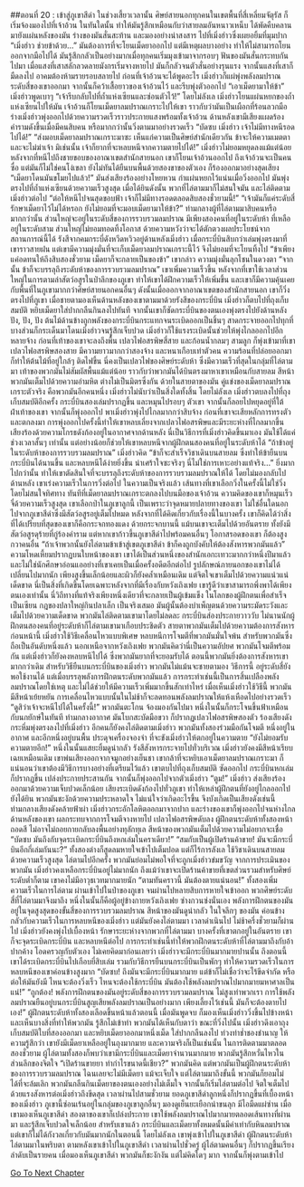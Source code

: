 ##ตอนที่ 20 : เข้าสู่ภูเขาสีดำ
ในช่วงเสี้ยวเวลานั้น ศิษย์สายนอกทุกคนในเขตพื้นที่สี่เหลี่ยมจัตุรัส ก็เริ่มจ้องมองไปที่เจ้าอ้วน ในทันใดนั้น ทำให้มันรู้สึกเหมือนกับว่าสายลมอันหนาวเหน็บ ได้พัดคืบคลานมายังแผ่นหลังของมัน ร่างของมันสั่นสะท้าน และมองอย่างน่าสงสาร ไปที่เมิ่งฮ่าวซึ่งเผยอยิ้มที่มุมปาก
“เมิ่งฮ่าว ช่วยข้าด้วย…” มันต้องการที่จะโยนเม็ดยาออกไป แต่มีเหตุผลบางอย่าง ทำให้ไม่สามารถโยนออกจากมือไปได้ มันรู้สึกกลัวเป็นอย่างมากเมื่อทุกคนเริ่มมุงเข้ามาจากรอบๆ ฟันของมันสั่นกระทบกันไปมา
เมื่อแสงที่เสาสลักลวดลายมังกรเริ่มจางหายไป มันก็กลัวจนตัวสั่นอย่างรุนแรง จากนั้นแสงที่เสาก็มืดลงไป อาคมต้องห้ามรายรอบสลายไป ก่อนที่เจ้าอ้วนจะได้พูดอะไร เมิ่งฮ่าวก็แผ่พุ่งพลังลมปราณระดับสี่ของเขาออกมา จากนั้นก็คว้าเสื้อยาวของเจ้าอ้วนไว้ และรีบพุ่งตัวออกไป
“เอาเม็ดยามาให้ข้า” เมิ่งฮ่าวพูดเบาๆ “เจ้ารีบกลับไปที่ถ้ำแห่งเซียนและซ่อนตัวไว้!” โดยไม่ลังเล เมิ่งฮ่าวโยนแผ่นหยกของถ้ำแห่งเซียนไปให้มัน เจ้าอ้วนก็โยนเม็ดยาลมปราณเกราะไปให้เขา ราวกับว่ามันเป็นเผือกที่ร้อนลวกมือ
ร่างเมิ่งฮ่าวพุ่งออกไปด้วยความรวดเร็วราวประกายแสงพร้อมทั้งเจ้าอ้วน ด้านหลังเขามีเสียงแผดร้องคำรามดังขึ้นเมื่อมีคนสิบคน หรือมากกว่านั้นวิ่งตามมาอย่างรวดเร็ว
“บัดซบ เมิ่งฮ่าว เจ้าไม่มีทางหนีรอดไปได้!”
“ส่งมอบเม็ดยาลมปราณเกราะมาซะ เห็นแก่ความเป็นศิษย์สำนักเดียวกัน ข้าจะให้ความเมตตาและจะไม่ฆ่าเจ้า มิเช่นนั้น เจ้าก็ยากที่จะหลบหนีจากความตายไปได้!”
เมิ่งฮ่าวไม่ยอมหยุดลงแม้แต่น้อย หลังจากที่หนีไปถึงชายขอบของอาณาเขตสำนักสายนอก เขาก็โยนเจ้าอ้วนออกไป ถึงเจ้าอ้วนจะเป็นคนซื่อ แต่มันก็ไม่ใช่คนโง่เขลา ยังไม่ทันได้ยืนบนพื้นด้วยสองขาของตัวเอง ก็ร้องออกมาอย่างสุดเสียง
“เม็ดยาโดนมันขโมยไปแล้ว!” มันส่งเสียงร้องอย่างโหยหวน กำแผ่นหยกไว้แน่นเมื่อวิ่งออกไป มันพุ่งตรงไปที่ถ้ำแห่งเซียนด้วยความเร็วสูงสุด
เมื่อได้ยินดังนั้น พวกที่ไล่ตามมาก็ไม่สนใจมัน และไล่ติดตามเมิ่งฮ่าวต่อไป
“ต่อให้หนีไปจนสุดขอบฟ้า เจ้าก็ไม่มีทางรอดตลอดสิบสองชั่วยามนี้!”
“เจ้ามันก็แค่ระดับสี่ รักษาเม็ดยาไว้ไม่ได้หรอก ยังไม่ยอมที่จะมอบเม็ดยามาให้ข้า?” ท่ามกลางผู้ที่ไล่ตามมาสิบคนหรือมากกว่านั้น ส่วนใหญ่จะอยู่ในระดับสี่ของการรวบรวมลมปราณ มีเพียงสองคนที่อยู่ในระดับห้า ที่เหลืออยู่ในระดับสาม ส่วนใหญ่ไม่ยอมทอดทิ้งโอกาส ด้วยความหวังว่าจะได้ตักตวงผลประโยชน์จากสถานการณ์นี้ได้
รังสีจากคมกระบี่ดังหวีดหวิวอยู่ด้านหลังเมิ่งฮ่าว เมื่อกระบี่บินสิบกว่าเล่มพุ่งตรงมาที่เขาราวสายฝน แต่เขามีความมุ่งมั่นที่จะเก็บเม็ดยาลมปราณเกราะนี้ไว้ จึงไม่ยอมที่จะโยนทิ้งไป
“ข้าเพียงแค่อดทนให้ถึงสิบสองชั่วยาม เม็ดยาก็จะกลายเป็นของข้า” เขากล่าว ความมุ่งมั่นลุกโชนในดวงตา “จากนั้น ข้าก็จะบรรลุถึงระดับห้าของการรวบรวมลมปราณ” เขาเพิ่มความเร็วขึ้น หลังจากที่เขาใช้เวลาส่วนใหญ่ในการตามล่าสัตว์อสูรในป่าลึกของภูเขา ทำให้เขาได้ฝึกความเร็วให้เพิ่มขึ้น และเขาก็มีความคุ้นเคยกับพื้นที่ในภูเขามากกว่าศิษย์สายนอกคนอื่นๆ ดังนั้นเมื่อออกจากอาณาเขตของสำนักสายนอก เขาก็วิ่งตรงไปที่ภูเขา
เมื่อชายตามองเห็นด้านหลังของเขาตามมาด้วยรังสีของกระบี่บิน เมิ่งฮ่าวก็ตบไปที่ถุงเก็บสมบัติ หยิบเม็ดยาใส่ปากกลืนกินลงไปทันที จากนั้นเขาก็ซัดกระบี่บินของตนเองพุ่งตรงไปยังด้านหลัง
ปัง, ปัง, ปัง ต้นไม้ด้านข้างถูกพลังของกระบี่บินกระแทกจนระเบิดออกเป็นชิ้นๆ สาดกระจายออกไปทุกที่ บางส่วนก็กระเด็นมาโดนเมิ่งฮ่าวจนรู้สึกเจ็บปวด เมิ่งฮ่าวก็ใช้แรงระเบิดนั้นช่วยให้พุ่งไกลออกไปอีกหลายจ้าง
ก่อนที่เท้าของเขาจะลงถึงพื้น เปลวไฟอสรพิษสี่สาย และก้อนน้ำกลมๆ สามลูก ก็พุ่งเข้ามาที่เขา เปลวไฟอสรพิษสองสาย มีความยาวมากกว่าสองจ้าง และหนาเกือบเท่าตัวคน ความร้อนที่ปล่อยออกมาก็ทำให้ต้นไม้ที่อยู่ใกล้ๆ ติดไฟขึ้น นี่คงเป็นเปลวไฟของศิษย์ระดับห้า ซึ่งมีความเร็วที่สุดในกลุ่มที่ไล่ตามมา เท้าของพวกมันไม่สัมผัสพื้นแม้แต่น้อย ราวกับว่าพวกมันได้บินตรงมาหาเขาเหมือนกับสายลม สีหน้าพวกมันเต็มไปด้วยความอำมหิต ต่างไม่เป็นมิตรซึ่งกัน ด้วยในสายตาของมัน คู่แข่งของเม็ดยาลมปราณเกราะตัวจริง คือพวกมันอีกคนหนึ่ง เมิ่งฮ่าวไม่นับว่าเป็นสิ่งใดทั้งสิ้น
โดยไม่ลังเล เมิ่งฮ่าวตบลงไปที่ถุงเก็บสมบัติอีกครั้ง กระบี่บินสองเล่มปรากฏขึ้น และหมุนไปรอบๆ ตัวเขา จากนั้นก็ลอยไปหยุดอยู่ที่ใต้ฝ่าเท้าของเขา จากนั้นก็พุ่งออกไป พาเมิ่งฮ่าวพุ่งไปไกลมากกว่าสิบจ้าง ก่อนที่เขาจะเสียหลักการทรงตัวและตกลงมา การพุ่งออกไปครั้งนี้ทำให้เขาหลบเลี่ยงจากเปลวไฟอสรพิษและมีระยะห่างที่ไกลมากขึ้น เสียงร้องด้วยความโกรธดังก้องอยู่ในอากาศจากด้านหลัง
นี่เป็นวิธีการที่เมิ่งฮ่าวคิดขึ้นมาเอง มันใช้ได้แค่ช่วงเวลาสั้นๆ เท่านั้น แต่อย่างน้อยก็ช่วยให้เขาหลบหนีจากผู้ฝึกตนสองคนที่อยู่ในระดับห้าได้
“ถ้าข้าอยู่ในระดับห้าของการรวบรวมลมปราณ” เมิ่งฮ่าวคิด “ข้าก็จะสำเร็จวิชาเดินบนสายลม ซึ่งทำให้ข้ายืนบนกระบี่บินได้นานขึ้น และหลบหนีได้ง่ายยิ่งขึ้น น่าเศร้าใจซะจริงๆ นี่ไม่ใช่การเหาะอย่างแท้จริง…” ยิ่งมากไปกว่านั้น ทำให้เขาตัดสินใจที่จะบรรลุถึงระดับห้าของการรวบรวมลมปราณให้ได้
โดยไม่มองกลับไปด้านหลัง เขาเร่งความเร็วในการวิ่งต่อไป ในความเป็นจริงแล้ว เส้นทางที่เขาเลือกวิ่งในครั้งนี้ไม่ใช่วิ่งโดยไม่สนใจทิศทาง ทันทีที่เม็ดยาลมปราณเกราะตกลงไปบนมือของเจ้าอ้วน ความคิดของเขาก็หมุนเร็วจี๋ด้วยความเร็วสูงสุด
เขาเลือกป่าในภูเขาลูกนี้ เป็นเพราะว่าจุดหมายปลายทางของเขา ไม่ใช่อื่นใดนอกไปจากภูเขาสีดำซึ่งมีสัตว์อสูรอยู่เต็มไปหมด หลังจากที่ได้คิดเกี่ยวกับเรื่องนี้ในบางครั้ง เขาก็คิดได้ว่าสิ่งที่ได้เปรียบที่สุดของเขาก็คือกระจกทองแดง ด้วยกระจกบานนี้ แม้บนเขาจะเต็มไปด้วยอันตราย ทั้งยังมีสัตว์อสูรดุร้ายที่กู่ร้องคำราม แต่หากเขาก้าวขึ้นภูเขาสีดำไปพร้อมคนอื่นๆ โอกาสรอดของเขา ก็ต้องสูงกวาคนอื่น
“ถ้าเจ้าพวกนั้นยังไล่ตามข้าเข้าสู่เขตภูเขาสีดำ ข้าก็คงถูกบังคับให้ต้องสังหารพวกมันแล้ว” ความโหดเหี้ยมปรากฏบนใบหน้าของเขา เขาได้เป็นส่วนหนึ่งของสำนักเอกะเทวะมากกว่าหนึ่งปีมาแล้ว และไม่ใช่นักศึกษาอ่อนแออย่างที่เขาเคยเป็นเมื่อครั้งอดีตอีกต่อไป รูปลักษณ์ภายนอกของเขาไม่ได้เปลี่ยนไปมากนัก เพียงสูงขึ้นเล็กน้อยและผิวก็ยังคล้ำเหมือนเดิม แต่จิตใจเขาเต็มไปด้วยความแน่วแน่เด็ดขาด
นี่เป็นสิ่งที่เกิดขึ้นโดยเฉพาะหลังจากที่มีเรื่องกับหวังเถิงเฟย เขารู้ดีว่าเขาสามารถพึ่งพาได้เพียงตนเองเท่านั้น นี่วิถีทางที่แท้จริงเพียงหนึ่งเดียวที่จะกลายเป็นผู้เข้มแข็ง ในโลกของผู้ฝึกตนเพื่อสำเร็จเป็นเซียน กฎของปลาใหญ่กินปลาเล็ก เป็นจริงเสมอ มันผู้นั้นต้องบำเพ็ญตนด้วยความระมัดระวังและเต็มไปด้วยความเด็ดขาด
พวกมันไล่ติดตามเขามาโดยไม่ลดละ กระบี่บินส่องประกายวาววับ ไม่นานนักผู้ฝึกตนสองคนที่อยู่ระดับห้าก็ไล่ตามเขามาเกือบประชิดตัว สายตาพวกมันเต็มไปด้วยความต้องการสังหาร
ก่อนหน้านี้ เมิ่งฮ่าวใช้วิธีเคลื่อนไหวแบบพิเศษ หลบหนีการโจมตีที่พวกมันมั่นใจพ้น สำหรับพวกมันซึ่งถือเป็นอันดับหนึ่งแล้ว นอกเหนือจากหวังเถิงเฟย พวกมันคิดว่านี่เป็นความอัปยศ
พวกมันโจมตีพร้อมกัน แต่เมิ่งฮ่าวก็ยังคงหลบหนีไปได้ ซึ่งพวกมันยากที่จะยอมรับได้ ตอนนี้พวกมันยิ่งต้องการสังหารเขามากกว่าเดิม สำหรับวิธียืนบนกระบี่บินของเมิ่งฮ่าว พวกมันไม่แม้นจะชายตามอง วิธีการนี้ อยู่ระดับสี่ยังพอใช้งานได้ แต่เมื่อบรรลุพลังการฝึกตนระดับพวกมันแล้ว การกระทำเช่นนี้เป็นการสิ้นเปลืองพลังลมปราณโดยใช่เหตุ และไม่ได้ช่วยให้มีความเร็วเพิ่มมากขึ้นสักเท่าไหร่ เมื่อเห็นเมิ่งฮ่าวใช้วิธีนี้ พวกมันมีสีหน้าเย้ยหยัน การเคลื่อนไหวแบบนั้นในไม่ช้าก็จะลดทอนพลังลมปราณให้แห้งเหือดไปอย่างรวดเร็ว
“ดูสิว่าเจ้าจะหนีไปได้ในครั้งนี้!” พวกมันตะโกน จ้องมองกันไปมา หนึ่งในนั้นก็กระโจนขึ้นฟ้าเหมือนกับนกยักษ์ในทันที ท่ามกลางอากาศ มันโบกสะบัดมือขวา ก็ปรากฏเปลวไฟอสรพิษสองตัว ร้องเสียงดังกระหึ่มพุ่งตรงลงไปที่เมิ่งฮ่าว
อีกคนก็ยังคงไล่ติดตามเมิ่งฮ่าว พวกมันทั้งสองร่วมมือกันโจมตี หนึ่งอยู่ในอากาศ และอีกหนึ่งอยู่บนพื้น ประดุจเครื่องจองจำ ที่จะขังเมิ่งฮ่าวให้ตกอยู่ในความตาย
“ยังไม่ยอมรับความตายอีก!” หนึ่งในนั้นแสยะยิ้มดูน่ากลัว รังสีสังหารกระจายไปทั่วบริเวณ
เมิ่งฮ่าวยังคงมีสีหน้าเรียบเฉยเหมือนเดิม เขาพ่นเสียงออกจากจมูกอย่างเย็นชา เขากล้าที่จะหยิบเอาเม็ดยาลมปราณเกราะมา ก็แน่นอนว่าเขาต้องมีวิธีการบางอย่างที่เตรียมไว้แล้ว เขาตบไปที่ถุงเก็บสมบัติ ซัดออกไป กระบี่บินหกเล่มก็ปรากฏขึ้น เปล่งประกายประสานกัน จากนั้นก็พุ่งออกไปจากตัวเมิ่งฮ่าว
“ตูม!”
เมิ่งฮ่าว ส่งเสียงร้องออกมาด้วยความเจ็บปวดเล็กน้อย เสียงระเบิดดังก้องไปทั่วภูเขา ทำให้เหล่าผู้ฝึกตนที่ยังอยู่ไกลออกไปยังได้ยิน พวกมันชะงักด้วยความประหลาดใจ ไม่แน่ใจว่าเกิดอะไรขึ้น จึงบังเกิดเป็นเสียงดังเช่นนี้
ท่ามกลางเสียงดังคล้ายฟ้าผ่า เมิ่งฮ่าวกระอักโลหิตออกมาจากปาก และร่างของเขาก็พุ่งออกไปจนห่างไกล ด้านหลังของเขา ผลกระทบจากการโจมตีจางหายไป เปลวไฟอสรพิษดับลง ผู้ฝึกตนระดับห้าทั้งสองหน้าถอดสี ไม่อาจไม่ถอยกายกลับลงพื้นอย่างทุลักทุเล สีหน้าของพวกมันเต็มไปด้วยความไม่อยากจะเชื่อ
“บัดซบ มันถึงกับจุดระเบิดกระบี่บินถึงหกเล่มในคราเดียว!”
“สมกับเป็นผู้เปิดร้านค้าขาย! มันจะมีกระบี่บินอีกกี่เล่มกันนะ?”
ทั้งสองต่างก็สูดลมหายใจเข้าไปเต็มปอด แต่ก็ไร้การลังเล ใช้วิชาเดินบนสายลมด้วยความเร็วสูงสุด ไล่ตามไปอีกครั้ง พวกมันย่อมไม่พอใจที่จะถูกเมิ่งฮ่าวข่มขวัญ จากการประเมินของพวกมัน เมิ่งฮ่าวคงเหลือกระบี่บินอยู่ไม่มากนัก ถึงแม้ว่าเขาจะเปิดร้านค้าขายที่เขตส่วนรวมสำหรับศิษย์ระดับต่ำก็ตาม เขาคงไม่มีอาวุธเวทมากมายนัก
“ตามทันคราวนี้ มันต้องตายแน่นอน!” ทั้งสองเพิ่มความเร็วในการไล่ตาม ผ่านเข้าไปในป่าของภูเขา จนผ่านไปหลายสิบการหายใจเข้าออก พวกศิษย์ระดับสี่ที่ไล่ตามมาจึงมาถึง หนึ่งในนั้นก็คือผู้อยู่ข้างกายหวังเถิงเฟย ซ่างกวนซ่งนั่นเอง พลังการฝึกตนของมันอยู่ในจุดสูงสุดของขั้นสี่ของการรวบรวมลมปราณ สีหน้าของมันดูน่ากลัว ในใจลึกๆ ของมัน ค่อนข้างกลัวกับความเร็วในการหลบหนีของเมิ่งฮ่าว แต่มันยังคงไล่ตามมา
เวลาดำเนินไป ไม่ช้าครึ่งชั่วยามก็ผ่านไป เมิ่งฮ่าวยังคงพุ่งไปเบื้องหน้า รักษาระยะห่างจากพวกที่ไล่ตามมา บางครั้งที่เขาตกอยู่ในอันตราย เขาก็จะจุดระเบิดกระบี่บิน และหลบหนีต่อไป
การกระทำเช่นนี้ทำให้พวกฝึกตนระดับห้าที่ไล่ตามมาถึงกับอ้าปากค้าง โอดครวญกับตัวเอง ไม่เคยคิดมาก่อนเลยว่า เมิ่งฮ่าวจะมีกระบี่บินมากมายปานนั้น ถึงตอนนี้ เขาได้ระเบิดกระบี่บินไปเกือบยี่สิบเล่ม
รวมกับวิธีการยืนบนกระบี่บินเป็นพักๆ ทำให้ความรวดเร็วในการหลบหนีของเขาค่อนข้างสูงมาก
“บัดซบ! ถึงมันจะมีกระบี่บินมากมาย แต่ข้าก็ไม่เชื่อว่าจะไร้ขีดจำกัด หรือต่อให้มันยังมี ไหนจะต้องวิ่งเร็ว ไหนจะต้องใช้กระบี่บิน มันต้องใช้พลังลมปราณไปมากมายมหาศาลเป็นแน่!”
“ถูกต้อง! พลังการฝึกตนของมันอยู่ระดับสี่ของการรวบรวมลมปราณ ไม่สูงเท่าพวกเรา การใช้พลังลมปราณยืนอยู่บนกระบี่บินสูญเสียพลังลมปราณเป็นอย่างมาก เพียงเลี้ยงไว้เช่นนี้ มันก็จะต้องตายไปเอง!” ผู้ฝึกตนระดับห้าทั้งสองเลือดขึ้นหน้าแล้วตอนนี้ เมื่อมันพูดจบ ก็มองเห็นเมิ่งฮ่าววิ่งขึ้นไปข้างหน้า และเห็นบางสิ่งที่ทำให้พวกมัน รู้สึกไม่เข้าท่า
พวกมันได้เห็นกับตาว่า ขณะที่วิ่งไปนั้น เมิ่งฮ่าวดึงเอาถุงเก็บสมบัติใบที่สองออกมา และหยิบเม็ดยาออกมาหนึ่งเม็ด ใส่ปากกลืนลงไป ท่วงท่าช่ำชองชำนาญ ให้ความรู้สึกว่า เขายังมีเม็ดยาเหลืออยู่ในถุงมากมาย
และความจริงก็เป็นเช่นนั้น ในการติดตามมาตลอดสองชั่วยาม ผู้ไล่ตามทั้งสองก็พบว่าเขามีกระบี่บินและเม็ดยาจำนวนมากมาย พวกมันรู้สึกหวั่นไหวในส่วนลึกของจิตใจ
“เปิดร้านขายยา ทำกำไรขนาดนี้เชียว?” พวกมันคิด แต่พวกมันเป็นผู้ฝึกตนระดับห้าของการรวบรวมลมปราณ ไฉนเลยจะไม่มีเม็ดยา แม้จะเจ็บใจ แต่ไล่ตามมาถึงขั้นนี้ พวกมันก็ยอมไม่ได้ที่จะล้มเลิก พวกมันกลืนกินเม็ดยาของตนเองอย่างไม่เต็มใจ จากนั้นก็เริ่มไล่ตามต่อไป จิตใจเต็มไปด้วยแรงสังหารต่อเมิ่งฮ่าวถึงขีดสุด
เวลาผ่านไปสามชั่วยาม ยอดภูเขาสีดำลูกหนึ่งก็ปรากฏขึ้นที่เบื้องหน้าของเมิ่งฮ่าว ภูเขานี้ซ่อนเร้นอยู่ในกลุ่มของภูเขาลูกอื่นๆ มองดูเย็นยะเยือกน่าขนลุก มีไอมืดแผ่ซ่าน
เมื่อเขามองเห็นภูเขาสีดำ สองตาของเขาก็เปล่งประกาย เขาใช้พลังลมปราณไปมากมายตลอดเส้นทางที่ผ่านมา และรู้สึกเจ็บปวดใจเล็กน้อย สำหรับเขาแล้ว กระบี่บินและเม็ดยาทั้งหมดนั้นมีค่าเท่ากับหินลมปราณ แต่เขาก็ไม่ได้กังวลเกี่ยวกับมันมากนักในตอนนี้ โดยไม่ลังเล เขาพุ่งเข้าไปในภูเขาสีดำ
ผู้ฝึกตนระดับห้าไล่ตามมาในพริบตา ตามหลังเขาเข้าไปในภูเขาสีดำ
เวลาผ่านไปชั่วครู่ ผู้ไล่ตามคนอื่นๆ ก็ปรากฏขึ้นเรียงลำดับเป็นรายคน เมื่อมองเห็นภูเขาสีดำ พวกมันก็ชะงักงัน แต่ไม่คิดใดๆ มาก จากนั้นก็พุ่งตามเข้าไป


[Go To Next Chapter]( ./21.md)